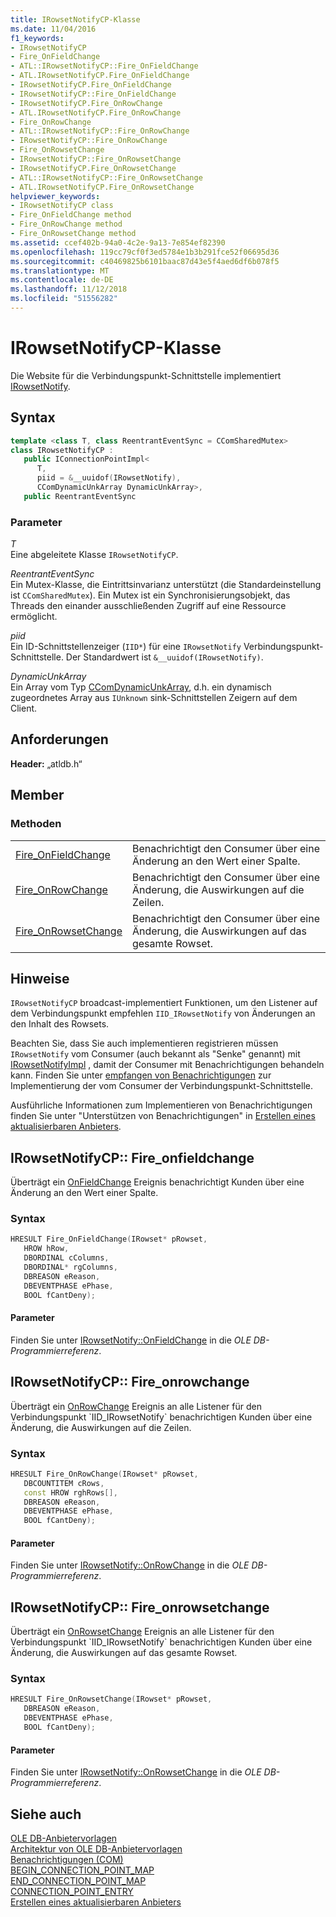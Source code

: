 ```yaml
---
title: IRowsetNotifyCP-Klasse
ms.date: 11/04/2016
f1_keywords:
- IRowsetNotifyCP
- Fire_OnFieldChange
- ATL::IRowsetNotifyCP::Fire_OnFieldChange
- ATL.IRowsetNotifyCP.Fire_OnFieldChange
- IRowsetNotifyCP.Fire_OnFieldChange
- IRowsetNotifyCP::Fire_OnFieldChange
- IRowsetNotifyCP.Fire_OnRowChange
- ATL.IRowsetNotifyCP.Fire_OnRowChange
- Fire_OnRowChange
- ATL::IRowsetNotifyCP::Fire_OnRowChange
- IRowsetNotifyCP::Fire_OnRowChange
- Fire_OnRowsetChange
- IRowsetNotifyCP::Fire_OnRowsetChange
- IRowsetNotifyCP.Fire_OnRowsetChange
- ATL::IRowsetNotifyCP::Fire_OnRowsetChange
- ATL.IRowsetNotifyCP.Fire_OnRowsetChange
helpviewer_keywords:
- IRowsetNotifyCP class
- Fire_OnFieldChange method
- Fire_OnRowChange method
- Fire_OnRowsetChange method
ms.assetid: ccef402b-94a0-4c2e-9a13-7e854ef82390
ms.openlocfilehash: 119cc79cf0f3ed5784e1b3b291fce52f06695d36
ms.sourcegitcommit: c40469825b6101baac87d43e5f4aed6df6b078f5
ms.translationtype: MT
ms.contentlocale: de-DE
ms.lasthandoff: 11/12/2018
ms.locfileid: "51556282"
---
```

# <a name="irowsetnotifycp-class"></a>IRowsetNotifyCP-Klasse

Die Website für die Verbindungspunkt-Schnittstelle implementiert [IRowsetNotify](https://docs.microsoft.com/previous-versions/windows/desktop/ms712959(v=vs.85)).

## <a name="syntax"></a>Syntax

```cpp
template <class T, class ReentrantEventSync = CComSharedMutex>
class IRowsetNotifyCP :
   public IConnectionPointImpl<
      T,
      piid = &__uuidof(IRowsetNotify),
      CComDynamicUnkArray DynamicUnkArray>,
   public ReentrantEventSync
```

### <a name="parameters"></a>Parameter

*T*<br/>
Eine abgeleitete Klasse `IRowsetNotifyCP`.

*ReentrantEventSync*<br/>
Ein Mutex-Klasse, die Eintrittsinvarianz unterstützt (die Standardeinstellung ist `CComSharedMutex`). Ein Mutex ist ein Synchronisierungsobjekt, das Threads den einander ausschließenden Zugriff auf eine Ressource ermöglicht.

*piid*<br/>
Ein ID-Schnittstellenzeiger (`IID*`) für eine `IRowsetNotify` Verbindungspunkt-Schnittstelle. Der Standardwert ist `&__uuidof(IRowsetNotify)`.

*DynamicUnkArray*<br/>
Ein Array vom Typ [CComDynamicUnkArray](../../atl/reference/ccomdynamicunkarray-class.md), d.h. ein dynamisch zugeordnetes Array aus `IUnknown` sink-Schnittstellen Zeigern auf dem Client.

## <a name="requirements"></a>Anforderungen

**Header:** „atldb.h“

## <a name="members"></a>Member

### <a name="methods"></a>Methoden

|||
|-|-|
|[Fire_OnFieldChange](#onfieldchange)|Benachrichtigt den Consumer über eine Änderung an den Wert einer Spalte.|
|[Fire_OnRowChange](#onrowchange)|Benachrichtigt den Consumer über eine Änderung, die Auswirkungen auf die Zeilen.|
|[Fire_OnRowsetChange](#onrowsetchange)|Benachrichtigt den Consumer über eine Änderung, die Auswirkungen auf das gesamte Rowset.|

## <a name="remarks"></a>Hinweise

`IRowsetNotifyCP` broadcast-implementiert Funktionen, um den Listener auf dem Verbindungspunkt empfehlen `IID_IRowsetNotify` von Änderungen an den Inhalt des Rowsets.

Beachten Sie, dass Sie auch implementieren registrieren müssen `IRowsetNotify` vom Consumer (auch bekannt als "Senke" genannt) mit [IRowsetNotifyImpl](../../data/oledb/irowsetnotifyimpl-class.md) , damit der Consumer mit Benachrichtigungen behandeln kann. Finden Sie unter [empfangen von Benachrichtigungen](../../data/oledb/receiving-notifications.md) zur Implementierung der vom Consumer der Verbindungspunkt-Schnittstelle.

Ausführliche Informationen zum Implementieren von Benachrichtigungen finden Sie unter "Unterstützen von Benachrichtigungen" in [Erstellen eines aktualisierbaren Anbieters](../../data/oledb/creating-an-updatable-provider.md).

## <a name="onfieldchange"></a> IRowsetNotifyCP:: Fire_onfieldchange

Überträgt ein [OnFieldChange](https://docs.microsoft.com/previous-versions/windows/desktop/ms715961(v=vs.85)) Ereignis benachrichtigt Kunden über eine Änderung an den Wert einer Spalte.

### <a name="syntax"></a>Syntax

```cpp
HRESULT Fire_OnFieldChange(IRowset* pRowset,
   HROW hRow,
   DBORDINAL cColumns,
   DBORDINAL* rgColumns,
   DBREASON eReason,
   DBEVENTPHASE ePhase,
   BOOL fCantDeny);
```

#### <a name="parameters"></a>Parameter

Finden Sie unter [IRowsetNotify::OnFieldChange](https://docs.microsoft.com/previous-versions/windows/desktop/ms715961(v=vs.85)) in die *OLE DB-Programmierreferenz*.

## <a name="onrowchange"></a> IRowsetNotifyCP:: Fire_onrowchange

Überträgt ein [OnRowChange](https://docs.microsoft.com/previous-versions/windows/desktop/ms722694(v=vs.85)) Ereignis an alle Listener für den Verbindungspunkt `IID_IRowsetNotify` benachrichtigen Kunden über eine Änderung, die Auswirkungen auf die Zeilen.

### <a name="syntax"></a>Syntax

```cpp
HRESULT Fire_OnRowChange(IRowset* pRowset,
   DBCOUNTITEM cRows,
   const HROW rghRows[],
   DBREASON eReason,
   DBEVENTPHASE ePhase,
   BOOL fCantDeny);
```

#### <a name="parameters"></a>Parameter

Finden Sie unter [IRowsetNotify::OnRowChange](https://docs.microsoft.com/previous-versions/windows/desktop/ms722694(v=vs.85)) in die *OLE DB-Programmierreferenz*.

## <a name="onrowsetchange"></a> IRowsetNotifyCP:: Fire_onrowsetchange

Überträgt ein [OnRowsetChange](https://docs.microsoft.com/previous-versions/windows/desktop/ms722669(v=vs.85)) Ereignis an alle Listener für den Verbindungspunkt `IID_IRowsetNotify` benachrichtigen Kunden über eine Änderung, die Auswirkungen auf das gesamte Rowset.

### <a name="syntax"></a>Syntax

```cpp
HRESULT Fire_OnRowsetChange(IRowset* pRowset,
   DBREASON eReason,
   DBEVENTPHASE ePhase,
   BOOL fCantDeny);
```

#### <a name="parameters"></a>Parameter

Finden Sie unter [IRowsetNotify::OnRowsetChange](https://docs.microsoft.com/previous-versions/windows/desktop/ms722669(v=vs.85)) in die *OLE DB-Programmierreferenz*.

## <a name="see-also"></a>Siehe auch

[OLE DB-Anbietervorlagen](../../data/oledb/ole-db-provider-templates-cpp.md)<br/>
[Architektur von OLE DB-Anbietervorlagen](../../data/oledb/ole-db-provider-template-architecture.md)<br/>
[Benachrichtigungen (COM)](/windows/desktop/com/notifications)<br/>
[BEGIN_CONNECTION_POINT_MAP](../../atl/reference/connection-point-macros.md#begin_connection_point_map)<br/>
[END_CONNECTION_POINT_MAP](../../atl/reference/connection-point-macros.md#end_connection_point_map)<br/>
[CONNECTION_POINT_ENTRY](../../atl/reference/connection-point-macros.md#connection_point_entry)<br/>
[Erstellen eines aktualisierbaren Anbieters](../../data/oledb/creating-an-updatable-provider.md)